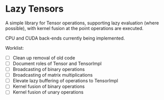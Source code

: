 # Lazy Tensors

A simple library for Tensor operations, supporting lazy evaluation (where possible), with kernel fusion at the point operations are executed.

CPU and CUDA back-ends currently being implemented.

Worklist:

- [ ] Clean up removal of old code
- [ ] Document roles of Tensor and TensorImpl
- [ ] Broadcasting of binary operations
- [ ] Broadcasting of matrix multiplications
- [ ] Elevate lazy buffering of operations to TensorImpl
- [ ] Kernel fusion of binary operations
- [ ] Kernel fusion of unary operations
